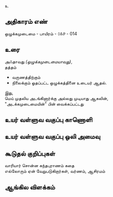 உ


## அதிகாரம் எண்

ஒழுக்கமுடைமை - பாயிரம் - ௦௧௪ - 014 

## உரை

அஃதாவது _(ஒழுக்கமுடைமையாவது)_,  
தத்தம்  
* வருணத்திற்கும்  
* நிலைக்கும்  ஓதப்பட்ட ஒழுக்கத்தினை உடையர் ஆதல்.  

இது,  
மெய் முதலிய அடங்கினார்க்கு அல்லது முடியாது ஆகலின்,  
"அடக்கமுடைமையின்" பின் வைக்கப்பட்டது


## உயர் வள்ளுவ வகுப்பு காணொளி


## உயர் வள்ளுவ வகுப்பு ஒலி அமைவு 


## கூடுதல் குறிப்புகள்

வாரியார் சொன்ன கந்தபுராணம் கதை   
எல்லோரும் ஏன் வேறுபடுகிறார்கள், வர்ணம், ஆசிரமம்  

## ஆங்கில விளக்கம்

